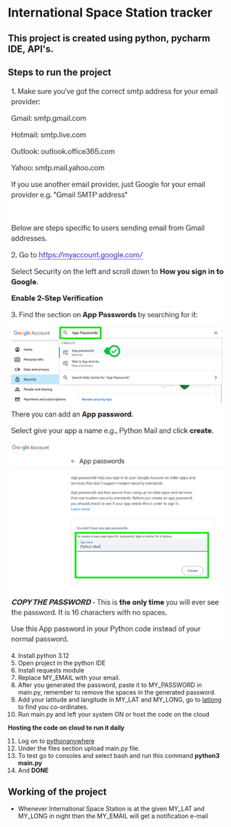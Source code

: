 ﻿# International Space Station tracker

## This project is created using python, pycharm IDE, API's.

## Steps to run the project

 ![step1](./images/image1.png)
 ![step2,3](./images/image2.png)

4. Install python 3.12
5. Open project in the python IDE
6. Install requests module
7. Replace MY_EMAIL with your email.
8. After you generated the password, paste it to MY_PASSWORD in main.py, remember to remove the spaces in the generated password.
9. Add your latitude and langitude in MY_LAT and MY_LONG, go to [latlong](https://www.latlong.net/) to find you co-ordinates.
10. Run main.py and left your system ON or host the code on the cloud

**Hosting the code on cloud to run it daily**

11. Log on to [pythonanywhere](www.pythonanywhere.com)
12. Under the files section upload main.py file.
13. To test go to consoles and select bash and run this command **python3 main.py**
14. And **DONE**

## Working of the project
- Whenever International Space Station is at the given MY_LAT and MY_LONG in night then the MY_EMAIL will get a notification e-mail
